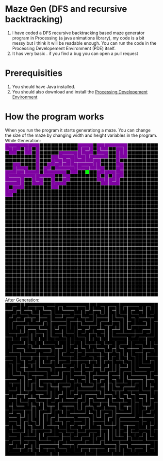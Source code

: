 # Maze Gen (DFS and recursive backtracking)
1. I have coded a DFS recursive backtracking based maze generator program in Processing (a java animations library), my code is a bit messy but i think it will be readable enough. You can run the code in the Processing Developement Environment (PDE) itself.  
2. It has very basic . if you find a bug you can open a pull request

# Prerequisities
1. You should have Java installed.
2. You should also download and install the [Processing Developement Environment](https://processing.org/)

# How the program works

When you run the program it starts generationg a maze.
You can change the size of the maze by changing width and height variables in the program.
While Generation:
![While Generating](https://github.com/Divy1211/Deapth-First-Search/blob/master/my_drawing.png)  
After Generation:
![After Generation is complete](https://github.com/Divy1211/Deapth-First-Search/blob/master/mydrawing.png)
